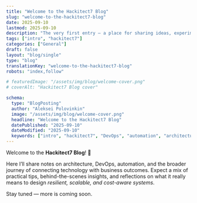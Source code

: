```yaml
---
title: "Welcome to the Hackitect7 Blog"
slug: "welcome-to-the-hackitect7-blog"
date: 2025-09-10
lastmod: 2025-09-10
description: "The very first entry — a place for sharing ideas, experiments, and lessons learned."
tags: ["intro", "hackitect7"]
categories: ["General"]
draft: false
layout: "blog/single"
type: "blog"
translationKey: "welcome-to-the-hackitect7-blog"
robots: "index,follow"

# featuredImage: "/assets/img/blog/welcome-cover.png"
# coverAlt: "Hackitect7 Blog cover"

schema:
  type: "BlogPosting"
  author: "Aleksei Polovinkin"
  image: "/assets/img/blog/welcome-cover.png"
  headline: "Welcome to the Hackitect7 Blog"
  datePublished: "2025-09-10"
  dateModified: "2025-09-10"
  keywords: ["intro", "hackitect7", "DevOps", "automation", "architecture"]
---
```


Welcome to the **Hackitect7 Blog**! 🎉

Here I’ll share notes on architecture, DevOps, automation, and the broader journey of connecting technology with business outcomes.
Expect a mix of practical tips, behind-the-scenes insights, and reflections on what it really means to design _resilient, scalable, and cost-aware systems_.

Stay tuned — more is coming soon.
